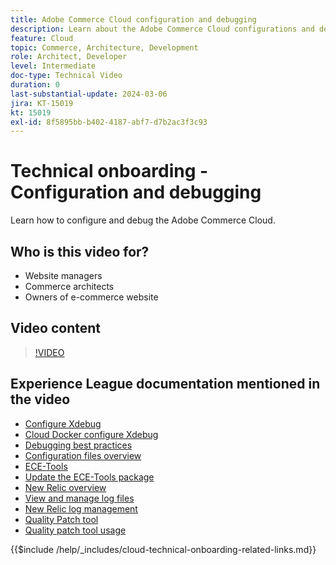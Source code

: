```yaml
---
title: Adobe Commerce Cloud configuration and debugging
description: Learn about the Adobe Commerce Cloud configurations and debugging.
feature: Cloud
topic: Commerce, Architecture, Development
role: Architect, Developer
level: Intermediate
doc-type: Technical Video
duration: 0
last-substantial-update: 2024-03-06
jira: KT-15019
kt: 15019
exl-id: 8f5895bb-b402-4187-abf7-d7b2ac3f3c93
---
```

# Technical onboarding - Configuration and debugging

Learn how to configure and debug the Adobe Commerce Cloud.

## Who is this video for?

- Website managers
- Commerce architects
- Owners of e-commerce website

## Video content

>[!VIDEO](https://video.tv.adobe.com/v/3427709?learn=on)

## Experience League documentation mentioned in the video

- [Configure Xdebug](https://experienceleague.adobe.com/docs/commerce-cloud-service/user-guide/develop/test/debug.html)
- [Cloud Docker configure Xdebug](https://developer.adobe.com/commerce/cloud-tools/docker/test/configure-xdebug/)
- [Debugging best practices](https://experienceleague.adobe.com/docs/commerce-operations/implementation-playbook/best-practices/development/debugging.html)
- [Configuration files overview](https://experienceleague.adobe.com/docs/commerce-cloud-service/user-guide/configure/overview.html)
- [ECE-Tools](https://experienceleague.adobe.com/docs/commerce-cloud-service/user-guide/dev-tools/ece-tools/package-overview.html)
- [Update the ECE-Tools package](https://experienceleague.adobe.com/docs/commerce-cloud-service/user-guide/dev-tools/ece-tools/update-package.html)
- [New Relic overview](https://experienceleague.adobe.com/docs/commerce-cloud-service/user-guide/monitor/new-relic/new-relic-service.html)
- [View and manage log files](https://experienceleague.adobe.com/docs/commerce-cloud-service/user-guide/develop/test/log-locations.html)
- [New Relic log management](https://experienceleague.adobe.com/docs/commerce-cloud-service/user-guide/monitor/new-relic/log-management.html)
- [Quality Patch tool](https://experienceleague.adobe.com/tools/commerce-quality-patches/index.html)
- [Quality patch tool usage](https://experienceleague.adobe.com/docs/commerce-operations/tools/quality-patches-tool/usage.html)

{{$include /help/_includes/cloud-technical-onboarding-related-links.md}}
